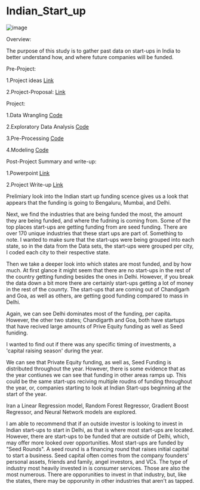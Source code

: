 # Indian_Start_up

![image](https://user-images.githubusercontent.com/88256932/162106083-fa10e5ab-aa05-4cb6-809c-64fed9aa64b9.png)


Overview:

The purpose of this study is to gather past data on start-ups in India to better understand 
how, and where future companies will be funded.

Pre-Project: 

1.Project ideas
[Link](https://github.com/ptlong11/capstone2/blob/main/_Project%20Ideas_.pdf)

2.Project-Proposal:
[Link](https://github.com/ptlong11/capstone2/blob/main/Project%20Proposals.pdf)

Project:

1.Data Wrangling
[Code](https://github.com/ptlong11/capstone2/blob/main/Capstone%20Two%20-%20Data%20Wrangling%20(3).ipynb)

2.Exploratory Data Analysis
[Code](https://github.com/ptlong11/capstone2/blob/main/Exploratory%20Data%20Analysis%20(1).ipynb)

3.Pre-Processing
[Code](https://github.com/ptlong11/capstone2/blob/main/Capstone%20Two%20-%20Pre-processing%20and%20Training%20Data%20Development%20(3).ipynb)

4.Modeling
[Code](https://github.com/ptlong11/capstone2/blob/main/Capstone%20Two%20-%20Modeling%20(2).ipynb)

Post-Project Summary and write-up:

1.Powerpoint
[Link](https://github.com/ptlong11/capstone2/blob/main/Start%20ups%20in%20India.pptx)

2.Project Write-up
[Link](https://github.com/ptlong11/capstone2/blob/main/Startups%20in%20India.pdf)


Prelimiary look into the Indian start up funding scence gives us a look that appears that the
funding is going to Bengaluru, Mumbai, and Delhi.

Next, we find the industries that are being funded the most, the amount they are being funded, and where the fudning is coming from. Some of the top places start-ups are getting funding from are seed funding. There are over 170 unique industries that these start ups are part of.
Something to note. I wanted to make sure that the start-ups were being grouped into each state, so in the data from the Data sets, the start-ups were grouped per city, I coded each city to their respective state.

Then we take a deeper look into which states are most funded, and by how much.
At first glance it might seem that there are no start-ups in the rest of the country getting funding besides the ones in Delhi. However, if you break the data down a bit more there are certainly start-ups getting a lot of money in the rest of the counrty. The start-ups that are coming out of Chandigarh and Goa, as well as others, are getting good funding compared to mass in Delhi.

Again, we can see Delhi dominates most of the funding, per capita. However, the other two states; Chandigarth and Goa, both have startups that have recived large amounts of Prive Equity funding as well as Seed funiding.

I wanted to find out if there was any specific timing of investments, a 'capital raising season' during the year. 

We can see that Private Equity funding, as well as, Seed Funding is distributed throughout the year. However, there is some evidence that as the year contiunes we can see that funding in other areas ramps up. This could be the same start-ups reciving multiple roudns of funding throughout the year, or, companies starting to look at Indian Start-ups beginning at the start of the year.

Iran a Linear Regression model, Random Forest Regressor, Gradient Boost Regressor, and Neural Network models are explored.

I am able to recommend that if an outside investor is looking to invest in Indian start-ups to start in Delhi, as that is where most start-ups are located.
However, there are start-ups to be funded that are outside of Delhi, which, may offer more looked over opportunities.
Most start-ups are funded by "Seed Rounds". A seed round is a financing round that raises initial capital to start a business. Seed capital often comes from the company founders' personal assets, friends and family, angel investors, and VCs.
The type of industry most heavily invested in is consumer services. Those are also the most numerous. There are opporunities to invest in that industry, but, like the states, there may be opporunity in other industries that aren't as tapped.


